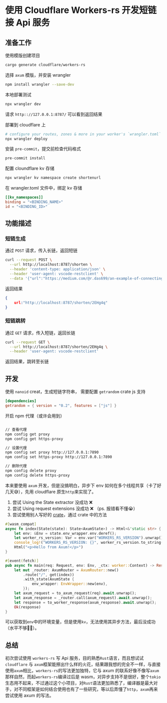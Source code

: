 # 使用 Cloudflare Workers-rs 开发短链接 Api 服务

## 准备工作
使用模版创建项目

```bash
cargo generate cloudflare/workers-rs
```

选择 `axum` 模版，并安装 wrangler

```bash
npm install wrangler --save-dev
```

本地部署测试

```bash
npx wrangler dev
```
请求 `http:://127.0.0.1:8787/` 可以看到返回结果

部署到 cloudflare 上

```bash
# configure your routes, zones & more in your worker's `wrangler.toml` file
npx wrangler deploy
```
安装 `pre-commit`，提交前检查代码格式
```bash
pre-commit install
```

配置 cloundflare kv 存储
```bash
npx wrangler kv namespace create shortenurl
```
在 wrangler.toml 文件中，绑定 kv 存储
```toml
[[kv_namespaces]]
binding = "<BINDING_NAME>"
id = "<BINDING_ID>"
```

## 功能描述
### 短链生成
通过 `POST` 请求，传入长链，返回短链
```bash
curl --request POST \
  --url http://localhost:8787/shorten \
  --header 'content-type: application/json' \
  --header 'user-agent: vscode-restclient' \
  --data '{"url":"https://medium.com/@r.das699/an-example-of-connecting-to-a-sqlite-database-using-rust-cdeb363a277a"}'
```
返回结果
```json
{
    url:"http://localhost:8787/shorten/2EHg4q"
}
```

### 短链跳转
通过 `GET` 请求，传入短链，返回长链
```bash
curl --request GET \
  --url http://localhost:8787/shorten/2EHg4q \
  --header 'user-agent: vscode-restclient'
```
返回结果，跳转至长链

## 开发
使用 `nanoid` creat，生成短链字符串， 需要配置 `getrandom` crate js 支持
``` toml
[dependencies]
getrandom = { version = "0.2", features = ["js"] }
```

开启 npm 代理（或许会用到）
```bash

// 查看代理
npm config get proxy
npm config get https-proxy

// 设置代理
npm config set proxy http://127.0.0.1:7890
npm config set https-proxy http://127.0.0.1:7890

// 删除代理
npm config delete proxy
npm config delete https-proxy

```

本来要使用 `axum` 开发，但是没搞明白，异步下 env 如何在多个线程共享（卡了好几天😅），先用 cloudflare 原生`http`来实现了。

1. 尝试 Using the State extractor 没成功 ❌
2. 尝试 Using request extensions 没成功 ❌ （ps. 报错看不懂😭）
3. 尝试使用别人写好的 [crate](https://crates.io/crates/axum-cloudflare-adapter)，通过 crate 中的方法

```rust
#[wasm_compat]
async fn index(State(state): State<AxumState>) -> Html<&'static str> {
    let env: &Env = state.env_wrapper.env.deref();
    let worker_rs_version: Var = env.var("WORKERS_RS_VERSION").unwrap();
    console_log!("WORKERS_RS_VERSION: {}", worker_rs_version.to_string());
    Html("<p>Hello from Axum!</p>")
}

#[event(fetch)]
pub async fn main(req: Request, env: Env, _ctx: worker::Context) -> Result<Response> {
    let mut _router: AxumRouter = AxumRouter::new()
        .route("/", get(index))
        .with_state(AxumState {
            env_wrapper: EnvWrapper::new(env),
        });
    let axum_request = to_axum_request(req).await.unwrap();
    let axum_response = _router.call(axum_request).await.unwrap();
    let response = to_worker_response(axum_response).await.unwrap();
    Ok(response)
}
```
可以获取到`env`中的环境变量，但是使用`kv`，无法使用其异步方法，最后没成功（水平不够😮‍💨）。

## 总结
初次尝试使用 `workers-rs` 写 Api 服务，目的熟悉`Rust`语言，而且想试试`cloudflare` 与 `axum`框架能擦出什么样的火花，结果跟我想的完全不一样，与直接使用`axum`相比，`workers-rs`的写法更加独特，它与 axum 的联系好像不像写`axum`那样自然，而起`workers-rs`编译过后是 wasm，对异步支持不是很好，整个`tokio`生态用不起来，不过通过这个小项目，对`Rust`语法更加熟悉了，编译器是最大对手，对不同框架是如何结合使用也有了一些研究，等以后弄懂了`http`，`axum`再来尝试使用 axum 的写法。
